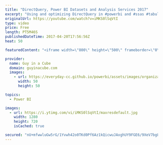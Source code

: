 ```yaml
---
title: "DirectQuery, Power BI Datasets and Analysis Services 2017"
excerpt: "Using and optimizing DirectQuery in #powerbi and #ssas #tabular (@marcorus) http://sqlblog.com/blogs/marco_russo/archive/2017/04/19/using-and-optimizing-directquery-in-powerbi-and-ssas-tabular.aspx  The Must Have Resource list to Master Power BI (@theexcelclub) http://theexcelclub.com/the-must-have-resource-list-to-master-power-bi/"
originalUrl: https://youtube.com/watch?v=iMKS0lSqVtI
type: video
price: Free
length: PT5M46S
publishedDateTime: 2017-04-20T17:56:56Z
heat: 50

featuredContent: "<iframe width=\"800\" height=\"500\" frameborder=\"0\" src=\"https://www.youtube.com/embed/iMKS0lSqVtI\" allow=\"accelerometer; autoplay; encrypted-media; gyroscope; picture-in-picture\" allowfullscreen></iframe>"

provider:
  name: Guy in a Cube
  domain: guyinacube.com
  images:
    - url: https://everyday-cc.github.io/powerbi/assets/images/organizations/guyinacube.com-50x50.jpg
      width: 50
      height: 50

topics:
  - Power BI

images:
  - url: https://i.ytimg.com/vi/iMKS0lSqVtI/maxresdefault.jpg
    width: 1280
    height: 720
    isCached: true

secured: "nU+mfwwluGw5rG/1Yvwh42o0TKd0Pf6Az1kQicwuJAxghUY9FGE6/9XeV7bgLKEFxu8m6yaYgjFGCJzUgzZW/xtUcpY8IAA2T40E2jPajxE+1rV5fQbus2ZiCGfCVg60zkVmIpuSjzqtj42DXBBPQWaJHheP9G9wPLkMQj6lcsbjSevCh0lvBAR4tPne5VZiaDzpTazlZ47nCO5H6WEJ2AqedLJi6UWojSv3OWYBJ0guvKZO7/NcxJuQyfY1T52qRRNQokJQPJJG+UzSlJqH9oUQ7/40NQ1zPAb4qLFWiL7T619hWo+vHCHIgUpmdUR6SGbbvtmFGTB9/A2mdBAk3QJmXk47Z63O+22qfYj0ZNUGuyUPzqSHzFfcDjpiIn3FR9idUswavy3WsRSFg/4kXIEAoZq0rkB3p/hF0AoJNaQ=;NOcTds74ffdAH/hiZI4QSA=="
---
```



